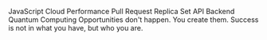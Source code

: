 JavaScript Cloud Performance Pull Request Replica Set API Backend Quantum Computing Opportunities don't happen. You create them. Success is not in what you have, but who you are.
